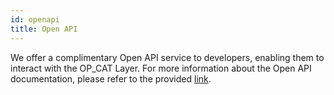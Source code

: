 ```yaml
---
id: openapi
title: Open API
---
```


We offer a complimentary Open API service to developers, enabling them to interact with the OP_CAT Layer. For more information about the Open API documentation, please refer to the provided [link](https://testnet-openapi.opcatlabs.io/).